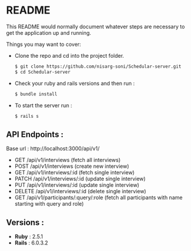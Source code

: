 # README

This README would normally document whatever steps are necessary to get the
application up and running.

Things you may want to cover:

* Clone the repo and cd into the project folder.
  ```sh
  $ git clone https://github.com/nisarg-soni/Schedular-server.git
  $ cd Schedular-server
  ```

* Check your ruby and rails versions and then run :
  ```sh
  $ bundle install
  ```

* To start the server run :
  ```sh
  $ rails s
  ```
## API Endpoints :
  Base url : http://localhost:3000/api/v1/
  *  GET          /api/v1/interviews                      (fetch all interviews)                                                            
  * POST          /api/v1/interviews                      (create new interview)                                                             
  * GET           /api/v1/interviews/:id                  (fetch single interview)                                                     
  * PATCH         /api/v1/interviews/:id                  (update single interview)                                                 
  * PUT           /api/v1/interviews/:id                  (update single interview)                                                   
  * DELETE        /api/v1/interviews/:id                  (delete single interview)                                                           
  * GET           /api/v1/participants/:query/:role       (fetch all participants with name starting with query and role)   
  
## Versions :
* **Ruby** : 2.5.1
* **Rails** : 6.0.3.2
